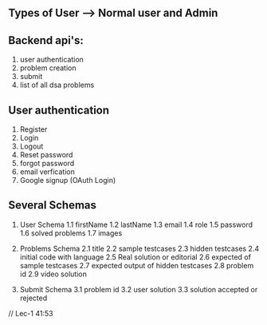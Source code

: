 ## Types of User --> Normal user and Admin

## Backend api's:
1) user authentication 
2) problem creation
3) submit 
4) list of all dsa problems 

## User authentication 
1. Register
2. Login 
3. Logout
4. Reset password
5. forgot password 
6. email verfication 
7. Google signup (OAuth Login)

## Several Schemas
1. User Schema 
    1.1 firstName
    1.2 lastName 
    1.3 email 
    1.4 role 
    1.5 password
    1.6 solved problems
    1.7 images
2. Problems Schema 
   2.1 title
   2.2 sample testcases
   2.3 hidden testcases
   2.4 initial code with language 
   2.5 Real solution or editorial 
   2.6 expected of sample testcases
   2.7 expected output of hidden testcases
   2.8 problem id 
   2.9 video solution 

3. Submit Schema 
    3.1 problem id 
    3.2 user solution 
    3.3 solution accepted or rejected 


// Lec-1  41:53